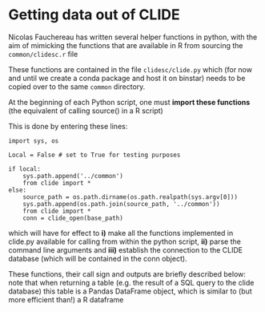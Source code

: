 # Getting data out of CLIDE

Nicolas Fauchereau has written several helper functions in python, with the aim of mimicking the functions that are available in R from sourcing the ```common/clidesc.r``` file

These functions are contained in the file ```clidesc/clide.py``` which (for now and until we create a conda package and host it on binstar) needs to be copied over to the same ```common``` directory.

At the beginning of each Python script, one must **import these functions** (the equivalent of calling source() in a R script) 

This is done by entering these lines: 

    import sys, os

    Local = False # set to True for testing purposes

    if local: 
        sys.path.append('../common') 
        from clide import * 
    else: 
        source_path = os.path.dirname(os.path.realpath(sys.argv[0]))
        sys.path.append(os.path.join(source_path, '../common'))
        from clide import * 
        conn = clide_open(base_path)

which will have for effect to **i)** make all the functions implemented in clide.py available for calling from within the python script, **ii)** parse the command line arguments and **iii)** establish the connection to the CLIDE database (which will be contained in the conn object). 

These functions, their call sign and outputs are briefly described below: note that when returning a table (e.g. the result of a SQL query to the clide database) this table is a Pandas DataFrame object, which is similar to (but more efficient than!) a R dataframe



